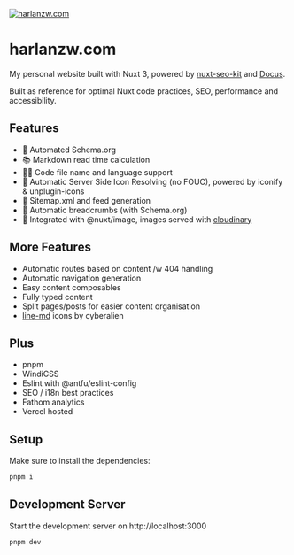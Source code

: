 [![harlanzw.com](https://repository-images.githubusercontent.com/498703201/39a4dfce-bed2-48d9-9777-a076fb0f000f)](https://harlanzw.com)

# harlanzw.com

My personal website built with Nuxt 3, powered by [nuxt-seo-kit](https://github.com/harlan-zw/nuxt-seo-kit) and [Docus](https://docus.dev).

Built as reference for optimal Nuxt code practices, SEO, performance and accessibility.

## Features

- 🔎 Automated Schema.org
- 📚 Markdown read time calculation
- 👨‍💻 Code file name and language support
- 🧩 Automatic Server Side Icon Resolving (no FOUC), powered by iconify & unplugin-icons 
- 🤖 Sitemap.xml and feed generation
- 🍞 Automatic breadcrumbs (with Schema.org)
- 🤝 Integrated with @nuxt/image, images served with [cloudinary](https://cloudinary.com)

## More Features

- Automatic routes based on content /w 404 handling
- Automatic navigation generation
- Easy content composables
- Fully typed content
- Split pages/posts for easier content organisation
- [line-md](https://github.com/cyberalien/line-md) icons by cyberalien

## Plus

- pnpm
- WindiCSS
- Eslint with @antfu/eslint-config
- SEO / i18n best practices
- Fathom analytics
- Vercel hosted

## Setup

Make sure to install the dependencies:

```bash
pnpm i
```

## Development Server

Start the development server on http://localhost:3000

```bash
pnpm dev
```

